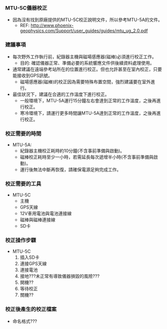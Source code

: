 ### MTU-5C儀器校正
+ 因為沒有找到原廠提供的MTU-5C校正說明文件，所以參考MTU-5A的文件。
  + REF: http://www.phoenix-geophysics.com/Support/user_guides/guides/mtu_ug_2.0.pdf

### 建議事項
+ 每次野外工作執行前，紀錄器主機與磁場感應器(磁棒)必須進行校正工作。
  + 目的: 確認儀器正常、準備必要的系統響應文件供後續資料處理使用。
+ 通常建議在遠端參考站所在的位置進行校正。但也允許甚至在室內校正，只要能接收到GPS訊號。
  + 磁場感應器(磁棒)的校正因為需要特殊布置空間，強烈建議要在室外進行。
+ 最佳狀況下，建議在合適的工作溫度下進行校正。
  + 一般環境下，MTU-5A運行15分鐘左右會達到正常的工作溫度，之後再進行校正。
  + 寒冷環境下，請運行更多時間讓MTU-5A達到正常的工作溫度，之後再進行校正。

### 校正需要的時間
+ MTU-5A:
  + 紀錄器主機校正耗時約10分鐘(不含事前準備與啟動)。
  + 磁棒校正耗時至少一小時，若需延長每次遞增半小時(不含事前準備與啟動)。
  + 運行後無法中斷再恢復，請確保電源足夠完成工作。

### 校正需要的工具
+ MTU-5C
  + 主機
  + GPS天線
  + 12V車用電池與電池連接線
  + 磁棒與磁棒連接線
  + SD卡

### 校正操作步驟
+ MTU-5C
  1. 插入SD卡
  2. 連接GPS天線
  3. 連接電池
  4. 接地???未正常有導致儀器損毀的風險???
  5. 開機??
  6. 等待校正
  7. 關機??

### 校正後產生的校正檔案
+ 命名格式???
